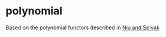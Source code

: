 # polynomial

Based on the polynomial functors described in [Niu and Spivak](https://topos.site/poly-book.pdf)
